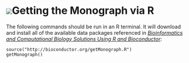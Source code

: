 # ![](/images/icons/help.gif)Getting the Monograph via R #

The following commands should be run in an R terminal. It will download
and install all of the available data packages referenced in
_[Bioinformatics and Computational Biology
Solutions Using R and Bioconductor](../)_:

    source("http://bioconductor.org/getMonograph.R")
    getMonograph()
